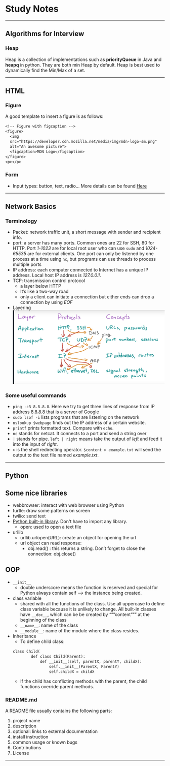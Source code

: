 # Study Notes
***
## Algorithms for Interview
### Heap

Heap is a collection of implementations such as **priorityQueue** in Java and **heapq** in python. They are both min Heap by default. Heap is best used to dynamically find the Min/Max of a set.
***

## HTML

### Figure
A good template to insert a figure is as follows:
```
<!-- Figure with figcaption -->
<figure>
  <img
  src="https://developer.cdn.mozilla.net/media/img/mdn-logo-sm.png"
  alt="An awesome picture">
  <figcaption>MDN Logo</figcaption>
</figure>
<p></p>
```
### Form
- Input types: button, text, radio... More details can be found [Here](https://developer.mozilla.org/en-US/docs/Web/HTML/Element/input)
***

## Network Basics

### Terminology
- Packet: network traffic unit, a short message with sender and recipient info.
- port: a server has many ports. Common ones are 22 for SSH, 80 for HTTP. Port _1-1023_ are for local root user who can use `sudo` and _1024-65535_ are for external clients. One port can only be listened by one process at a time using `nc`, but programs can use threads to process multiple ports
- IP address: each computer connected to Internet has a unique IP address. Local host IP address is _127.0.0.1_.
- TCP: transmission control protocol
    - a layer below HTTP
    - It’s like a two-way road
    - only a client can initiate a connection but either ends can drop a connection by using _EOF_
- Layering ![layering](network_layering.png)
### Some useful commands
- `ping -c3 8.8.8.8`. Here we try to get three lines of response from IP address 8.8.8.8 that is a server of Google
- `sudo lsof -i` lists programs that are listening on the network
- `nslookup $webpage` finds out the IP address of a certain website.
- `printf` prints formatted text. Compare with `echo`.
- `nc` stands for netcat. It connects to a port and send a string over
- `|` stands for pipe. `left | right` means take the output of _left_ and feed it into the input of _right_.
- `>` is the shell redirecting operator. `$content > example.txt` will send the output to the text file named _example.txt_.
***
## Python
## Some nice libraries
- webbrowser: interact with web browser using Python
- turtle: draw some patterns on screen
- twilio: send text
- [Python built-in library](https://docs.python.org/2/library/functions.html). Don't have to import any library.
    - open: used to open a text file
- urllib
    - urllib.urlopen(URL): create an object for opening the url
    - url object can read response:
        - obj.read() : this returns a string. Don’t forget to close the connection: obj.close()

## OOP
- `__init__`
    - double underscore means the function is reserved and special for Python always contain self —> the instance being created.
- class variable
    - shared with all the functions of the class. Use all uppercase to define class variable because it is unlikely to change. All built-in classes have `__doc__`, which can be be created by “””content””” at the beginning of the class
    - `__name__`: name of the class
    - `__module__`: name of the module where the class resides.
- Inheritance
    - To define child class:
    ```
    class Child(
        	def class Child(Parent):
        		def __init__(self, parentX, parentY, childX):
        			self.__init__(ParentX, ParentY)
        			self.childX = childX
    ```
    - If the child has conflicting methods with the parent, the child functions override parent methods.

### README.md
A README file usually contains the following parts:
1. project name
2. description
3. optional: links to external documentation
4. install instruction
5. common usage or known bugs
6. Contributions
7. License
***
